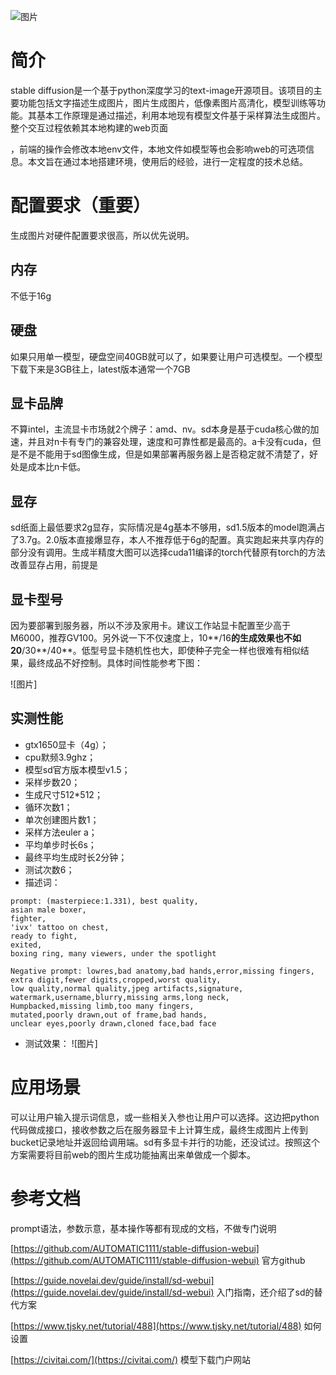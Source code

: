 ![图片](./asset/screenshot_0)


# 简介

stable diffusion是一个基于python深度学习的text-image开源项目。该项目的主要功能包括文字描述生成图片，图片生成图片，低像素图片高清化，模型训练等功能。其基本工作原理是通过描述，利用本地现有模型文件基于采样算法生成图片。整个交互过程依赖其本地构建的web页面

，前端的操作会修改本地env文件，本地文件如模型等也会影响web的可选项信息。本文旨在通过本地搭建环境，使用后的经验，进行一定程度的技术总结。

# 配置要求（重要）

生成图片对硬件配置要求很高，所以优先说明。

## 内存

不低于16g

## 硬盘

如果只用单一模型，硬盘空间40GB就可以了，如果要让用户可选模型。一个模型下载下来是3GB往上，latest版本通常一个7GB

## 显卡品牌

不算intel，主流显卡市场就2个牌子：amd、nv。sd本身是基于cuda核心做的加速，并且对n卡有专门的兼容处理，速度和可靠性都是最高的。a卡没有cuda，但是不是不能用于sd图像生成，但是如果部署再服务器上是否稳定就不清楚了，好处是成本比n卡低。

## 显存

sd纸面上最低要求2g显存，实际情况是4g基本不够用，sd1.5版本的model跑满占了3.7g。2.0版本直接爆显存，本人不推荐低于6g的配置。真实跑起来共享内存的部分没有调用。生成半精度大图可以选择cuda11编译的torch代替原有torch的方法改善显存占用，前提是

## 显卡型号

因为要部署到服务器，所以不涉及家用卡。建议工作站显卡配置至少高于M6000，推荐GV100。另外说一下不仅速度上，10**/16**的生成效果也不如20**/30**/40**。低型号显卡随机性也大，即使种子完全一样也很难有相似结果，最终成品不好控制。具体时间性能参考下图：

![图片]


## 实测性能

* gtx1650显卡（4g）；
* cpu默频3.9ghz；
* 模型sd官方版本模型v1.5；
* 采样步数20；
* 生成尺寸512*512；
* 循环次数1；
* 单次创建图片数1；
* 采样方法euler a；
* 平均单步时长6s；
* 最终平均生成时长2分钟；
* 测试次数6；
* 描述词：
```plain
prompt: (masterpiece:1.331), best quality,
asian male boxer,
fighter,
'ivx' tattoo on chest,
ready to fight,
exited,
boxing ring, many viewers, under the spotlight

Negative prompt: lowres,bad anatomy,bad hands,error,missing fingers,
extra digit,fewer digits,cropped,worst quality,
low quality,normal quality,jpeg artifacts,signature,
watermark,username,blurry,missing arms,long neck,
Humpbacked,missing limb,too many fingers,
mutated,poorly drawn,out of frame,bad hands,
unclear eyes,poorly drawn,cloned face,bad face
```
* 测试效果：
![图片]


# 应用场景

可以让用户输入提示词信息，或一些相关入参也让用户可以选择。这边把python代码做成接口，接收参数之后在服务器显卡上计算生成，最终生成图片上传到bucket记录地址并返回给调用端。sd有多显卡并行的功能，还没试过。按照这个方案需要将目前web的图片生成功能抽离出来单做成一个脚本。

# 参考文档

prompt语法，参数示意，基本操作等都有现成的文档，不做专门说明

[https://github.com/AUTOMATIC1111/stable-diffusion-webui](https://github.com/AUTOMATIC1111/stable-diffusion-webui) 官方github

[https://guide.novelai.dev/guide/install/sd-webui](https://guide.novelai.dev/guide/install/sd-webui) 入门指南，还介绍了sd的替代方案

[https://www.tjsky.net/tutorial/488](https://www.tjsky.net/tutorial/488) 如何设置

[https://civitai.com/](https://civitai.com/) 模型下载门户网站

